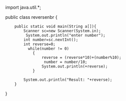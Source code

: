 import java.util.*;

public class reversenbr 
{		 
	   
	     
	    public static void main(String a[]){
	    	Scanner sc=new Scanner(System.in);
	    	 System.out.println("enter number");
	    	int number=sc.nextInt();
	    	int reverse=0;
	    	  while(number != 0)
		        {
		            reverse = (reverse*10)+(number%10);
		             number = number/10;
		            System.out.println(+reverse);
		        } 
	
	        System.out.println("Result: "+reverse);
	    }
 }
